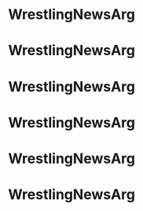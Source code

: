 # WrestlingNewsArg
# WrestlingNewsArg
# WrestlingNewsArg
# WrestlingNewsArg
# WrestlingNewsArg
# WrestlingNewsArg
